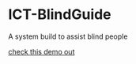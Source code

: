 # ICT-BlindGuide
A system build to assist blind people


[check this demo out](https://www.bilibili.com/video/BV1Vf4y1f7VP/?spm_id_from=333.999.list.card_archive.click&vd_source=947911c3ee15bdecbeb50f16d7a00ba7)
